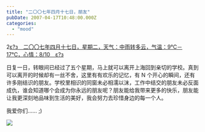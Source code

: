 ```yaml
---
title: "二〇〇七年四月十七日，朋友"
pubDate: 2007-04-17T10:48:00.000Z
categories: 
  - "mood"
---
```


2[ε?з　二〇〇七年四月十七日，星期二，天气：中雨转多云，气温：9℃－17℃，心情：8/10　ε?з](https://www.liuweinan.com)

  

日复一日，转眼间已经过了五个星期，马上就可以离开上海回到亲切的学校。真到可以离开的时候却有一丝不舍，这里有有欢乐的记忆，有 N 个开心的瞬间，还有许多刚结识的朋友。学校里相识的同窗未必相濡以沫，工作中结交的朋友未必反面成仇，谁会知道哪个会成为你永远的朋友呢？朋友能给我带来更多的快乐，朋友能让我更深刻地品味到生活的美好，我会努力去珍惜身边的每一个人。

我爱你们…… ;)

![](https://spaces.liuweinan.com/Picture/rabbit/rabbit(8).jpg)
